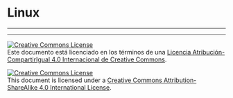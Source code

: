 # Linux




___
<!-- LICENSE -->
___
<a rel="licencia" href="http://creativecommons.org/licenses/by-sa/4.0/deed.es"><img alt="Creative Commons License" style="border-width:0" src="https://i.creativecommons.org/l/by-sa/4.0/88x31.png" /></a><br />Este documento está licenciado en los términos de una <a rel="licencia" href="http://creativecommons.org/licenses/by-sa/4.0/deed.es">Licencia Atribución-CompartirIgual 4.0 Internacional de Creative Commons</a>.

<a rel="license" href="http://creativecommons.org/licenses/by-sa/4.0/deed.en"><img alt="Creative Commons License" style="border-width:0" src="https://i.creativecommons.org/l/by-sa/4.0/88x31.png" /></a><br />This document is licensed under a <a rel="license" href="http://creativecommons.org/licenses/by-sa/4.0/deed.en">Creative Commons Attribution-ShareAlike 4.0 International License</a>.
<!-- END --> 
